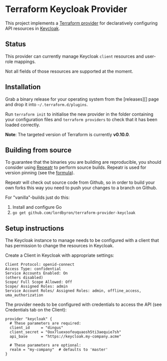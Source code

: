 Terraform Keycloak Provider
===========================

This project implements a [Terraform provider][] for declaratively configuring
API resources in [Keycloak][].

## Status

This provider can currently manage Keycloak `client` resources and user-role mappings.

Not all fields of those resources are supported at the moment.

## Installation

Grab a binary release for your operating system from the [releases][] page and drop it into
`~/.terraform.d/plugins`.

Run `terraform init` to initialise the new provider in the folder containing your configuration
files and `terraform providers` to check that it has been loaded correctly.

**Note**: The targeted version of Terraform is currently **v0.10.0**.

## Building from source

To guarantee that the binaries you are building are reproducible, you should consider using
[Repeatr][] to perform source builds. Repeatr is used for version pinning (see the [formula][]).

Repeatr will check out source code from Github, so in order to build your own forks this way
you need to push your changes to a branch on Github.

For "vanilla"-builds just do this:

1. Install and configure Go
2. `go get github.com/lordbyron/terraform-provider-keycloak`

## Setup instructions

The Keycloak instance to manage needs to be configured with a client that has
permission to change the resources in Keycloak.

Create a Client in Keycloak with appropriate settings:
```
Client Protocol: openid-connect
Access Type: confidential
Service Accounts Enabled: On
(others disabled)
Scope/ Full Scope Allowed: Off
Scope/ Assigned Roles: admin
Service Account Roles/ Assigned Roles: admin, offline_access, uma_authorization
```


The provider needs to be configured with credentials to access the API (see Credentials tab on the Client):

```
provider "keycloak" {
  # These parameters are required:
  client_id     = "dingus"
  client_secret = "Oox7luexoofeuquaosh5ti3aequie7sh"
  api_base      = "https://keycloak.my-company.acme"
  
  # These parameters are optional:
  realm = "my-company"  # defaults to 'master'
}
```
[Terraform provider]: https://www.terraform.io/docs/plugins/provider.html
[Keycloak]: http://www.keycloak.org/
[configure]: https://www.terraform.io/docs/plugins/basics.html#installing-a-plugin
[Repeatr]: http://repeatr.io/
[formula]: terraform-provider-keycloak.frm
